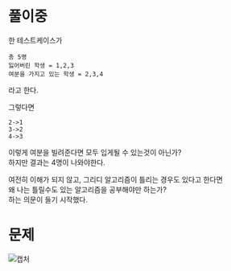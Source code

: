 풀이중
==
한 테스트케이스가
```
총 5명
잃어버린 학생 = 1,2,3
여분을 가지고 있는 학생 = 2,3,4
```
라고 한다.   
   
그렇다면   
```
2->1
3->2
4->3
```

이렇게 여분을 빌려준다면 모두 입게될 수 있는것이 아닌가?   
하지만 결과는 4명이 나와야한다.   
   
여전히 이해가 되지 않고, 그리디 알고리즘이 틀리는 경우도 있다고 한다면   
왜 나는 틀릴수도 있는 알고리즘을 공부해야만 하는가?   
하는 의문이 들기 시작했다.


문제
==
![캡처](https://user-images.githubusercontent.com/73854324/114231559-9140b780-99b5-11eb-93a0-2df5fad8e6d7.PNG)
